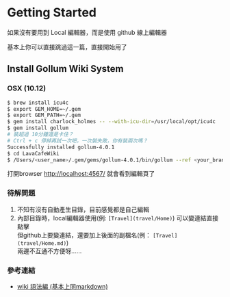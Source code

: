 # Getting Started
如果沒有要用到 Local 編輯器，而是使用 github 線上編輯器

基本上你可以直接跳過這一篇，直接開始用了

## Install Gollum Wiki System
### OSX (10.12)
```bash
$ brew install icu4c
$ export GEM_HOME=~/.gem
$ export GEM_PATH=~/.gem
$ gem install charlock_holmes -- --with-icu-dir=/usr/local/opt/icu4c
$ gem install gollum
# 裝超過 10分鐘還是卡住？
# Ctrl + c 停掉再試一次吧，一次裝失敗，你有裝兩次嗎？
Successfully installed gollum-4.0.1
$ cd LavaCafeWiki
$ /Users/<user_name>/.gem/gems/gollum-4.0.1/bin/gollum --ref <your_branch_name>
```
打開browser [http://localhost:4567/](http://localhost:4567/) 就會看到編輯頁了

### 待解問題
  1. 不知有沒有自動產生目錄，目前感覺都是自己編輯
  2. 內部目錄時，local編輯器使用(例: ```[Travel](travel/Home)```) 可以變連結直接點擊  
     但github上要變連結，還要加上後面的副檔名(例： ```[Travel](travel/Home.md)```)  
     兩邊不互通不方便呀......

### 參考連結
  * [wiki 語法編 (基本上同markdown)](https://github.com/gollum/gollum/wiki)
